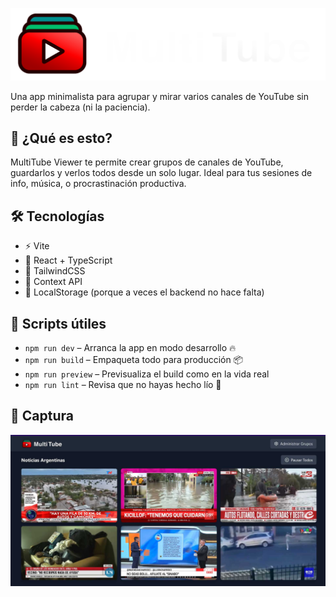 
![MultiTube Logo](public/images/multitube-logo.png)

Una app minimalista para agrupar y mirar varios canales de YouTube sin perder la cabeza (ni la paciencia).

## 🚀 ¿Qué es esto?

MultiTube Viewer te permite crear grupos de canales de YouTube, guardarlos y verlos todos desde un solo lugar. Ideal para tus sesiones de info, música, o procrastinación productiva.

## 🛠️ Tecnologías

- ⚡ Vite
- 🧬 React + TypeScript
- 🎨 TailwindCSS
- 🧠 Context API
- 💾 LocalStorage (porque a veces el backend no hace falta)


## 🧪 Scripts útiles

- `npm run dev` – Arranca la app en modo desarrollo 🔥  
- `npm run build` – Empaqueta todo para producción 📦  
- `npm run preview` – Previsualiza el build como en la vida real  
- `npm run lint` – Revisa que no hayas hecho lío 🧼  

## 📸 Captura
![Preview](public/images/preview.jpg)